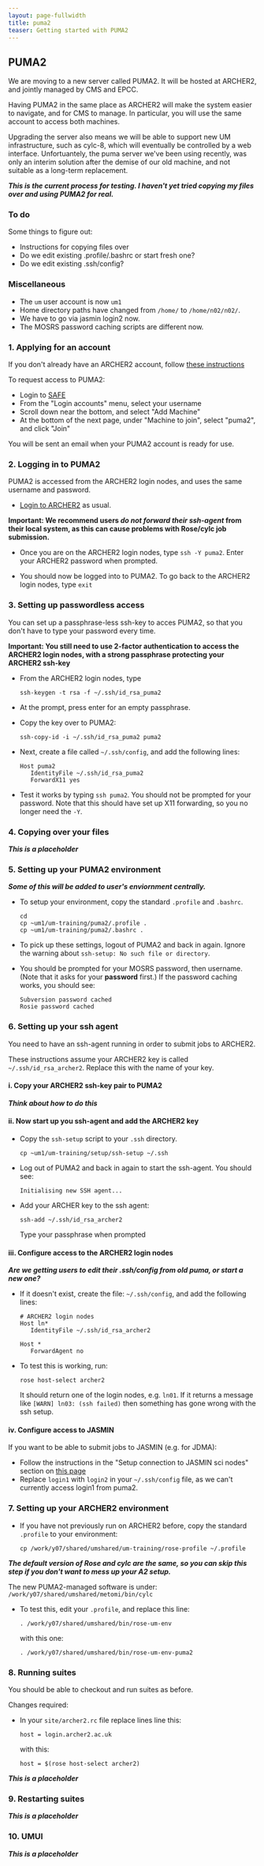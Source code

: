 ```yaml
---
layout: page-fullwidth
title: puma2
teaser: Getting started with PUMA2
---
```


## PUMA2

We are moving to a new server called PUMA2. 
It will be hosted at ARCHER2, and jointly managed by CMS and EPCC.

Having PUMA2 in the same place as ARCHER2 will make the system easier to navigate, 
and for CMS to manage. 
In particular, you will use the same account to access both machines. 

Upgrading the server also means we will be able to support new UM infrastructure,
such as cylc-8, which will eventually be controlled by a web interface. 
Unfortuantely, the puma server we've been using recently, was only an interim solution after the demise of our old machine,
and not suitable as a long-term replacement. 

***This is the current process for testing. I haven't yet tried copying my files over and using PUMA2 for real.***

### To do

Some things to figure out: 
* Instructions for copying files over
* Do we edit existing .profile/.bashrc or start fresh one?
* Do we edit existing .ssh/config?

### Miscellaneous

* The ```um``` user account is now ```um1```
* Home directory paths have changed from ```/home/``` to  ```/home/n02/n02/```.
* We have to go via jasmin login2 now.
* The MOSRS password caching scripts are different now. 

### 1. Applying for an account 

If you don't already have an ARCHER2 account, 
follow [these instructions](https://docs.archer2.ac.uk/quick-start/quickstart-users/#request-an-account-on-archer)

To request access to PUMA2: 
* Login to [SAFE](https://safe.epcc.ed.ac.uk/)
* From the "Login accounts" menu, select your username
* Scroll down near the bottom, and select "Add Machine"
* At the bottom of the next page, under "Machine to join", select "puma2", and click "Join"

You will be sent an email when your PUMA2 account is ready for use. 

### 2. Logging in to PUMA2

PUMA2 is accessed from the ARCHER2 login nodes, and uses the same username and password. 

* [Login to ARCHER2](https://docs.archer2.ac.uk/quick-start/quickstart-users/#login-to-archer2) as usual.

**Important: We recommend users ***do not forward their ssh-agent*** from their local system, 
as this can cause problems with Rose/cylc job submission.**

* Once you are on the ARCHER2 login nodes, type ```ssh -Y puma2```. Enter your ARCHER2 password when prompted.
  
* You should now be logged into to PUMA2. To go back to the ARCHER2 login nodes, type ```exit```

### 3. Setting up passwordless access

You can set up a passphrase-less ssh-key to acces PUMA2, 
so that you don't have to type your password every time.

**Important: You still need to use 2-factor authentication to access the ARCHER2 login nodes, 
with a strong passphrase protecting your ARCHER2 ssh-key**

* From the ARCHER2 login nodes, type 

  ```
  ssh-keygen -t rsa -f ~/.ssh/id_rsa_puma2
  ```

* At the prompt, press enter for an empty passphrase.

* Copy the key over to PUMA2:
  ```
  ssh-copy-id -i ~/.ssh/id_rsa_puma2 puma2
  ```

* Next, create a file called ```~/.ssh/config```, and add the following lines: 
  ```
  Host puma2
     IdentityFile ~/.ssh/id_rsa_puma2
     ForwardX11 yes
  ```

* Test it works by typing ```ssh puma2```.
  You should not be prompted for your password.
  Note that this should have set up X11 forwarding, so you no longer need the `-Y`.

### 4. Copying over your files 

***This is a placeholder***

### 5. Setting up your PUMA2 environment 

***Some of this will be added to user's enviornment centrally.***

* To setup your environment, copy the standard ```.profile``` and ```.bashrc```. 
  ```
  cd
  cp ~um1/um-training/puma2/.profile .
  cp ~um1/um-training/puma2/.bashrc . 
  ```

* To pick up these settings, logout of PUMA2 and back in again.
  Ignore the warning about `ssh-setup: No such file or directory`. 

* You should be prompted for your MOSRS password, then username.
  (Note that it asks for your **password** first.)
  If the password caching works,  you should see: 
  ```
  Subversion password cached
  Rosie password cached
  ```

### 6. Setting up your ssh agent 

You need to have an ssh-agent running in order to submit jobs to ARCHER2.

These instructions assume your ARCHER2 key is called `~/.ssh/id_rsa_archer2`. 
Replace this with the name of your key. 

#### i. Copy your ARCHER2 ssh-key pair to PUMA2  

***Think about how to do this***

#### ii. Now start up you ssh-agent and add the ARCHER2 key

* Copy the `ssh-setup` script to your `.ssh` directory.

  ```
  cp ~um1/um-training/setup/ssh-setup ~/.ssh
  ```

* Log out of PUMA2 and back in again to start the ssh-agent. You should see:
  ```
  Initialising new SSH agent...
  ```
  
* Add your ARCHER key to the ssh agent: 
  ```
  ssh-add ~/.ssh/id_rsa_archer2
  ```
  Type your passphrase when prompted

#### iii. Configure access to the ARCHER2 login nodes 

***Are we getting users to edit their .ssh/config from old puma, or start a new one?***

* If it doesn't exist, create the file: ```~/.ssh/config```,
  and add the following lines:
  ```
  # ARCHER2 login nodes
  Host ln* 
     IdentityFile ~/.ssh/id_rsa_archer2

  Host *
     ForwardAgent no
  ```

* To test this is working, run:
  ```
  rose host-select archer2
  ```
  It should return one of the login nodes, e.g. ```ln01```.
  If it returns a message like ```[WARN] ln03: (ssh failed)``` then something has gone wrong with the ssh setup.

#### iv. Configure access to JASMIN 

If you want to be able to submit jobs to JASMIN (e.g. for JDMA):  
* Follow the instructions in the "Setup connection to JASMIN sci nodes" section on [this page](https://cms.ncas.ac.uk/unified-model/jdma)
* Replace ```login1``` with ```login2``` in your ```~/.ssh/config``` file, as we can't currently access login1 from puma2. 

### 7. Setting up your ARCHER2 environment 

* If you have not previously run on ARCHER2 before, copy the standard `.profile` to your environment: 
  ```
  cp /work/y07/shared/umshared/um-training/rose-profile ~/.profile
  ```

***The default version of Rose and cylc are the same, 
so you can skip this step if you don't want to mess up your A2 setup.***

The new PUMA2-managed software is under: ```/work/y07/shared/umshared/metomi/bin/cylc```

* To test this, edit your ```.profile```, and replace this line: 
  ```
  . /work/y07/shared/umshared/bin/rose-um-env
  ```
  with this one: 
  ```
  . /work/y07/shared/umshared/bin/rose-um-env-puma2
  ```

### 8. Running suites

You should be able to checkout and run suites as before.

Changes required: 

* In your ```site/archer2.rc``` file replace lines line this:
  ```
  host = login.archer2.ac.uk
  ```
  with this:
  ```
  host = $(rose host-select archer2)
  ```

***This is a placeholder***

### 9. Restarting suites 

***This is a placeholder***

### 10. UMUI 

***This is a placeholder***


